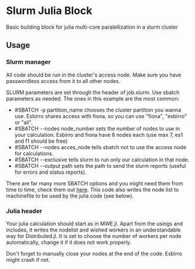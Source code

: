 # Slurm Julia Block
Basic building block for julia multi-core paralellization in a slurm cluster

## Usage
### Slurm manager
All code should be run in the cluster's access node.
Make sure you have passwordless access from it to all other nodes.

SLURM parameters are set through the header of job.slurm. Use sbatch parameters as needed.
The ones in this example are the most common:
- #SBATCH -p partition_name chooses the cluster partition you wanna use. Esbirro shares access with fiona, so you can use "fiona", "esbirro" or "all".
- #SBATCH --nodes node_number sets the number of nodes to use in your calculation. Esbirro and fiona have 8 nodes each (use max 7, es1 and f1 should be free)
- #SBATCH --nodes acces_node tells sbatch not to use the access node for calculations.
- #SBATCH --exclusive tells slurm to run only our calculation in that node.
- #SBATCH --output path sets the path to send the slurm reports (useful for errors and status reports).

There are far many more SBATCH options and you might need them from time to time, check them out [here](https://slurm.schedmd.com/sbatch.html).
This code also writes the node list to machinefile to be used by the julia code (see below).

### Julia header
Your julia calculation should start as in MWE.jl. Apart from the usings and includes, it writes the nodelist and wished workers in an understandable way for Distributed.jl.
It is set to choose the number of workers per node automatically, change it if it does not work properly.

Don't forget to manually close your nodes at the end of the code. Esbirro might crash if not.


